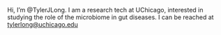Hi, I’m @TylerJLong.
I am a research tech at UChicago, interested in studying the role of the microbiome in gut diseases. 
I can be reached at tylerlong@uchicago.edu

<!---
TylerJLong/TylerJLong is a ✨ special ✨ repository because its `README.md` (this file) appears on your GitHub profile.
You can click the Preview link to take a look at your changes.
--->
